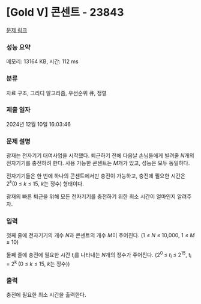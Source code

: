# [Gold V] 콘센트 - 23843 

[문제 링크](https://www.acmicpc.net/problem/23843) 

### 성능 요약

메모리: 13164 KB, 시간: 112 ms

### 분류

자료 구조, 그리디 알고리즘, 우선순위 큐, 정렬

### 제출 일자

2024년 12월 10일 16:03:46

### 문제 설명

<p>광재는 전자기기 대여사업을 시작했다. 퇴근하기 전에 다음날 손님들에게 빌려줄 <em>N</em>개의 전자기기를 충전하려 한다. 사용 가능한 콘센트는 <em>M</em>개가 있고, 성능은 모두 동일하다.</p>

<p>전자기기들은 한 번에 하나의 콘센트에서만 충전이 가능하고, 충전에 필요한 시간은 2<em><sup>k</sup></em>(0 ≤ <em>k</em> ≤ 15, <em>k</em>는 정수)<em><sup> </sup></em>형태이다.</p>

<p>광재의 빠른 퇴근을 위해 모든 전자기기를 충전하기 위한 최소 시간이 얼마인지 알려주자.</p>

### 입력 

 <p>첫째 줄에 전자기기의 개수 <em>N</em>과 콘센트의 개수 <em>M</em>이 주어진다. (1 ≤ <em>N </em>≤ 10,000, 1 ≤ <em>M</em> ≤ 10)</p>

<p>둘째 줄에 충전에 필요한 시간 <em>t<sub>i</sub></em>를 나타내는 <em>N</em>개의 정수가 주어진다. (2<sup>0 </sup>​≤ <em>t</em><sub><em>i</em> </sub>≤ 2<sup>15</sup>, t<sub>i </sub>= 2<sup>k </sup>(0 ≤ <em>k</em> ≤ 15, <em>k</em>는 정수))</p>

### 출력 

 <p>충전에 필요한 최소 시간을 출력한다.</p>

